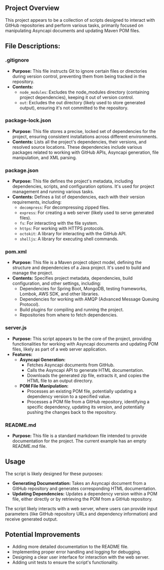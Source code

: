## Project Overview

This project appears to be a collection of scripts designed to interact with GitHub repositories and perform various tasks, primarily focused on manipulating Asyncapi documents and updating Maven POM files.

## File Descriptions:

### .gitignore

* **Purpose:** This file instructs Git to ignore certain files or directories during version control, preventing them from being tracked in the repository.
* **Contents:**
    * `node_modules`: Excludes the node_modules directory (containing project dependencies), keeping it out of version control.
    * `out`: Excludes the out directory (likely used to store generated output), ensuring it's not committed to the repository.

### package-lock.json

* **Purpose:** This file stores a precise, locked set of dependencies for the project, ensuring consistent installations across different environments.
* **Contents:** Lists all the project's dependencies, their versions, and resolved source locations. These dependencies include various packages related to working with GitHub APIs, Asyncapi generation, file manipulation, and XML parsing.

### package.json

* **Purpose:** This file defines the project's metadata, including dependencies, scripts, and configuration options. It's used for project management and running various tasks.
* **Contents:** Defines a list of dependencies, each with their version requirements, including:
    * `decompress`: For decompressing zipped files.
    * `express`:  For creating a web server (likely used to serve generated files).
    * `fs`: For interacting with the file system.
    * `https`: For working with HTTPS protocols.
    * `octokit`: A library for interacting with the GitHub API.
    * `shelljs`: A library for executing shell commands.

### pom.xml

* **Purpose:** This file is a Maven project object model, defining the structure and dependencies of a Java project. It's used to build and manage the project.
* **Contents:** Specifies project metadata, dependencies, build configuration, and other settings, including:
    * Dependencies for Spring Boot, MongoDB, testing frameworks, Lombok, AWS SDK, and other libraries.  
    * Dependencies for working with AMQP (Advanced Message Queuing Protocol).
    * Build plugins for compiling and running the project.
    * Repositories from where to fetch dependencies.

### server.js

* **Purpose:**  This script appears to be the core of the project, providing functionalities for working with Asyncapi documents and updating POM files, likely as part of a web server application.
* **Features:**
    * **Asyncapi Generation:**
        * Fetches Asyncapi documents from GitHub.
        * Calls the Asyncapi API to generate HTML documentation.
        * Downloads the generated zip file, extracts it, and copies the HTML file to an output directory.
    * **POM File Manipulation:**
        * Processes an existing POM file, potentially updating a dependency version to a specified value.
        * Processes a POM file from a GitHub repository, identifying a specific dependency, updating its version, and potentially pushing the changes back to the repository.

### README.md

* **Purpose:** This file is a standard markdown file intended to provide documentation for the project. The current example has an empty README.md file.

## Usage

The script is likely designed for these purposes:

* **Generating Documentation:** Takes an Asyncapi document from a GitHub repository and generates corresponding HTML documentation.
* **Updating Dependencies:** Updates a dependency version within a POM file, either directly or by retrieving the POM from a GitHub repository.

The script likely interacts with a web server, where users can provide input parameters (like GitHub repository URLs and dependency information) and receive generated output.

## Potential Improvements

* Adding more detailed documentation to the README file.
* Implementing proper error handling and logging for debugging.
* Designing a clear user interface for interaction with the web server.
* Adding unit tests to ensure the script's functionality. 